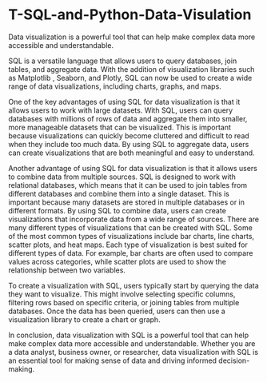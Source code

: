 # T-SQL-and-Python-Data-Visulation


Data visualization is a powerful tool that can help make complex data more accessible and understandable.

SQL is a versatile language that allows users to query databases, join tables, and aggregate data. With the addition of visualization libraries such as Matplotlib , Seaborn, and Plotly, SQL can now be used to create a wide range of data visualizations, including charts, graphs, and maps.

One of the key advantages of using SQL for data visualization is that it allows users to work with large datasets. With SQL, users can query databases with millions of rows of data and aggregate them into smaller, more manageable datasets that can be visualized. This is important because visualizations can quickly become cluttered and difficult to read when they include too much data. By using SQL to aggregate data, users can create visualizations that are both meaningful and easy to understand.

Another advantage of using SQL for data visualization is that it allows users to combine data from multiple sources. SQL is designed to work with relational databases, which means that it can be used to join tables from different databases and combine them into a single dataset. This is important because many datasets are stored in multiple databases or in different formats. By using SQL to combine data, users can create visualizations that incorporate data from a wide range of sources.
There are many different types of visualizations that can be created with SQL. Some of the most common types of visualizations include bar charts, line charts, scatter plots, and heat maps. Each type of visualization is best suited for different types of data. For example, bar charts are often used to compare values across categories, while scatter plots are used to show the relationship between two variables.

To create a visualization with SQL, users typically start by querying the data they want to visualize. This might involve selecting specific columns, filtering rows based on specific criteria, or joining tables from multiple databases. Once the data has been queried, users can then use a visualization library to create a chart or graph.

In conclusion, data visualization with SQL is a powerful tool that can help make complex data more accessible and understandable. Whether you are a data analyst, business owner, or researcher, data visualization with SQL is an essential tool for making sense of data and driving informed decision-making.
